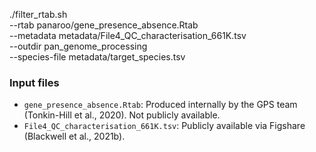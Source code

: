 ./filter_rtab.sh \
  --rtab panaroo/gene_presence_absence.Rtab \
  --metadata metadata/File4_QC_characterisation_661K.tsv \
  --outdir pan_genome_processing \
  --species-file metadata/target_species.tsv


### Input files
- `gene_presence_absence.Rtab`: Produced internally by the GPS team (Tonkin-Hill et al., 2020). Not publicly available.  
- `File4_QC_characterisation_661K.tsv`: Publicly available via Figshare (Blackwell et al., 2021b).  


